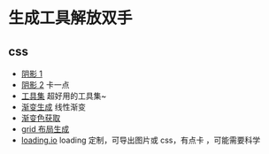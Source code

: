 <!--
 * @Desc:
 * @Author: 曾茹菁
 * @Date: 2022-08-02 16:21:10
 * @LastEditors: 曾茹菁
 * @LastEditTime: 2022-08-23 09:46:46
-->

# 生成工具解放双手

## css

- [阴影 1](https://www.jq22.com/too-jq22/boxshadow/index.html)
- [阴影 2](https://www.cssmatic.com/box-shadow) 卡一点
- [工具集](https://10015.io/tools/css-clip-path-generator) 超好用的工具集~
- [渐变生成](https://www.jiangweishan.com/tool/gradientEditor/) 线性渐变
- [渐变色获取](https://webkul.github.io/coolhue/)
- [grid 布局生成](https://layout.bradwoods.io/customize)
- [loading.io](https://loading.io/) loading 定制，可导出图片或 css，有点卡 ，可能需要科学
